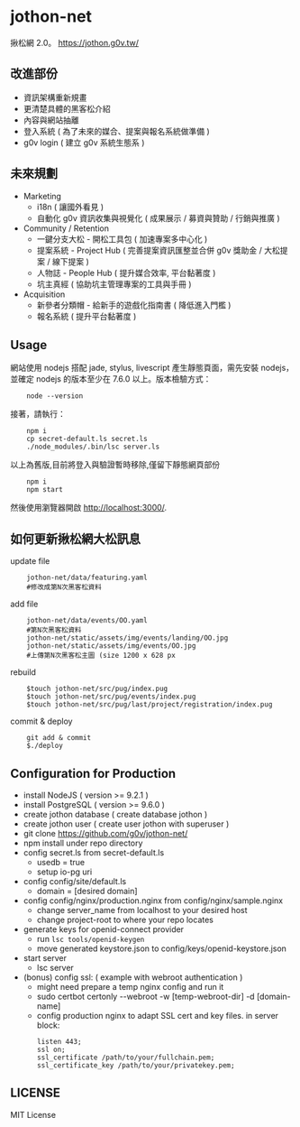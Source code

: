 jothon-net
===========

揪松網 2.0。 https://jothon.g0v.tw/

改進部份
-----------

 * 資訊架構重新規畫
 * 更清楚具體的黑客松介紹
 * 內容與網站抽離
 * 登入系統 ( 為了未來的媒合、提案與報名系統做準備 )
 * g0v login ( 建立 g0v 系統生態系 )


未來規劃
-----------

 * Marketing
   * i18n ( 讓國外看見 )
   * 自動化 g0v 資訊收集與視覺化 ( 成果展示 / 募資與贊助 / 行銷與推廣 )
 * Community / Retention
   * 一鍵分支大松 - 開松工具包 ( 加速專案多中心化 )
   * 提案系統 - Project Hub ( 完善提案資訊匯整並合併 g0v 獎助金 / 大松提案 / 線下提案 )
   * 人物誌 - People Hub ( 提升媒合效率, 平台黏著度 )
   * 坑主真經 ( 協助坑主管理專案的工具與手冊 )
 * Acquisition
   * 新參者分類帽 - 給新手的遊戲化指南書 ( 降低進入門檻 )
   * 報名系統 ( 提升平台黏著度 )


Usage
-----------

網站使用 nodejs 搭配 jade, stylus, livescript 產生靜態頁面，需先安裝 nodejs，並確定 nodejs 的版本至少在 7.6.0 以上。版本檢驗方式：

```
    node --version
```


接著，請執行：

```
    npm i
    cp secret-default.ls secret.ls
    ./node_modules/.bin/lsc server.ls
```

以上為舊版,目前將登入與驗證暫時移除,僅留下靜態網頁部份
```
	npm i
	npm start
```

然後使用瀏覽器開啟 [http://localhost:3000/](http://localhost:3000/).


如何更新揪松網大松訊息
------------

update file
```
	jothon-net/data/featuring.yaml
	#修改成第N次黑客松資料
```

add file
```
	jothon-net/data/events/OO.yaml
	#第N次黑客松資料
	jothon-net/static/assets/img/events/landing/OO.jpg
	jothon-net/static/assets/img/events/OO.jpg
	#上傳第N次黑客松主圖 (size 1200 x 628 px
```

rebuild
```
	$touch jothon-net/src/pug/index.pug
	$touch jothon-net/src/pug/events/index.pug
	$touch jothon-net/src/pug/last/project/registration/index.pug
```

commit & deploy
```
	git add & commit
	$./deploy
```


Configuration for Production
------------

* install NodeJS ( version >= 9.2.1 )
* install PostgreSQL ( version >= 9.6.0 )
* create jothon database ( create database jothon )
* create jothon user ( create user jothon with superuser )
* git clone https://github.com/g0v/jothon-net/
* npm install under repo directory
* config secret.ls from secret-default.ls
  - usedb = true
  - setup io-pg uri
* config config/site/default.ls
  - domain = [desired domain]
* config config/nginx/production.nginx from config/nginx/sample.nginx
  - change server_name from localhost to your desired host
  - change project-root to where your repo locates
* generate keys for openid-connect provider
  - run ```lsc tools/openid-keygen```
  - move generated keystore.json to config/keys/openid-keystore.json
* start server
  - lsc server
* (bonus) config ssl: ( example with webroot authentication )
  - might need prepare a temp nginx config and run it
  - sudo certbot certonly --webroot -w [temp-webroot-dir] -d [domain-name]
  - config production nginx to adapt SSL cert and key files. in server block:
    ```
    listen 443;
    ssl on;
    ssl_certificate /path/to/your/fullchain.pem;
    ssl_certificate_key /path/to/your/privatekey.pem;
    ```


LICENSE
-----------
MIT License
